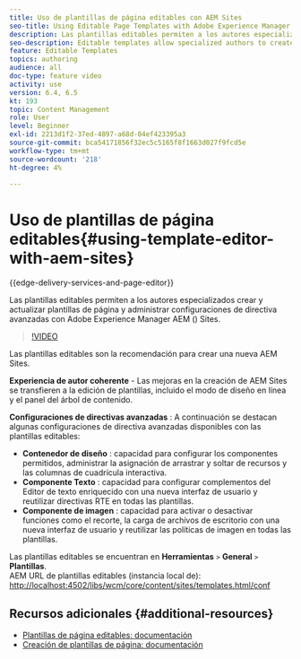 ```yaml
---
title: Uso de plantillas de página editables con AEM Sites
seo-title: Using Editable Page Templates with Adobe Experience Manager Sites
description: Las plantillas editables permiten a los autores especializados crear y actualizar plantillas de página y administrar configuraciones de directiva avanzadas con AEM Sites.
seo-description: Editable templates allow specialized authors to create and update page templates and manage advanced policy configurations with Adobe Experience Manager Sites.
feature: Editable Templates
topics: authoring
audience: all
doc-type: feature video
activity: use
version: 6.4, 6.5
kt: 193
topic: Content Management
role: User
level: Beginner
exl-id: 2213d1f2-37ed-4897-a68d-04ef423395a3
source-git-commit: bca54171856f32ec5c5165f8f1663d027f9fcd5e
workflow-type: tm+mt
source-wordcount: '218'
ht-degree: 4%

---
```


# Uso de plantillas de página editables{#using-template-editor-with-aem-sites}

{{edge-delivery-services-and-page-editor}}

Las plantillas editables permiten a los autores especializados crear y actualizar plantillas de página y administrar configuraciones de directiva avanzadas con Adobe Experience Manager AEM () Sites.

>[!VIDEO](https://video.tv.adobe.com/v/326784?quality=12&learn=on)

Las plantillas editables son la recomendación para crear una nueva AEM Sites.

**Experiencia de autor coherente** - Las mejoras en la creación de AEM Sites se transfieren a la edición de plantillas, incluido el modo de diseño en línea y el panel del árbol de contenido.

**Configuraciones de directivas avanzadas** : A continuación se destacan algunas configuraciones de directiva avanzadas disponibles con las plantillas editables:

* **Contenedor de diseño** : capacidad para configurar los componentes permitidos, administrar la asignación de arrastrar y soltar de recursos y las columnas de cuadrícula interactiva.
* **Componente Texto** : capacidad para configurar complementos del Editor de texto enriquecido con una nueva interfaz de usuario y reutilizar directivas RTE en todas las plantillas.
* **Componente de imagen** : capacidad para activar o desactivar funciones como el recorte, la carga de archivos de escritorio con una nueva interfaz de usuario y reutilizar las políticas de imagen en todas las plantillas.

Las plantillas editables se encuentran en **Herramientas** `>` **General** `>` **Plantillas**.\
AEM URL de plantillas editables (instancia local de): [http://localhost:4502/libs/wcm/core/content/sites/templates.html/conf](http://localhost:4502/libs/wcm/core/content/sites/templates.html/conf)

## Recursos adicionales {#additional-resources}

* [Plantillas de página editables: documentación](https://experienceleague.adobe.com/docs/experience-manager-65/developing/platform/templates/page-templates-editable.html?lang=es)
* [Creación de plantillas de página: documentación](https://experienceleague.adobe.com/docs/experience-manager-65/authoring/siteandpage/templates.html)
